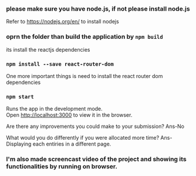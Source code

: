 ### please make sure you have node.js, if not please install node.js
Refer to https://nodejs.org/en/ to install nodejs

### oprn the folder than build the application by `npm build`
its install the reactjs dependencies

### `npm install --save react-router-dom`
One more important things is need to install the react router dom dependencies

### `npm start`
Runs the app in the development mode.<br />
Open [http://localhost:3000](http://localhost:3000) to view it in the browser.


Are there any improvements you could make to your submission? 
Ans-No

What would you do differently if you were allocated more time? 
Ans-Displaying each entiries in a different page.

### I'm also made screencast video of the project and showing its functionalities by running on browser.



 
